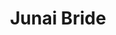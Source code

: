 --- 
title: "Junai Bride"
publishdate: "2019-6-14T16:48:46+02:00"
src: "https://365manga.net/manga/junai-bride"
image: "https://data.365manga.net/images/thumbnails/16063-junai-bride.jpg"
description: "Compilation of of Short Stories: Junai Bride A normal high school girl will become... the fiance of a son of a noble family?! Junai Produce A popular idol will fall in love with her manager...?! Junai Honey it's so nice to be a girl. We said that we're honest, and that when we smile, we are so cute. That guy used to say the same things to me, but is…"
---